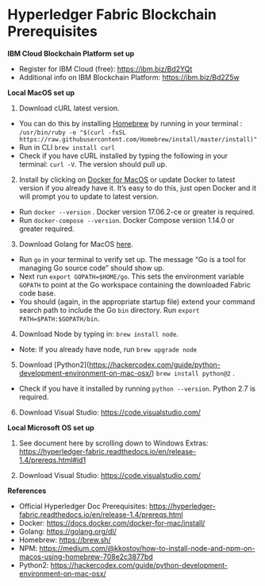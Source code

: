 # Hyperledger Fabric Blockchain Prerequisites  

**IBM Cloud Blockchain Platform set up**

- Register for IBM Cloud (free): https://ibm.biz/Bd2YQt 
- Additional info on IBM Blockchain Platform: https://ibm.biz/Bd2Z5w

**Local MacOS set up** 

1. Download cURL latest version. 
- You can do this by installing [Homebrew](https://brew.sh) by running in your terminal : `/usr/bin/ruby -e "$(curl -fsSL https://raw.githubusercontent.com/Homebrew/install/master/install)"`
- Run in CLI `brew install curl`
- Check if you have cURL installed by typing the following in your terminal: `curl -V`. The version should pull up. 
2. Install by clicking on [Docker for MacOS](https://docs.docker.com/docker-for-mac/install/) or update Docker to latest version if you already have it. It’s easy to do this, just open Docker and it will prompt you to update to latest version.
- Run `docker --version` . Docker version 17.06.2-ce or greater is required.
- Run `docker-compose --version`. Docker Compose version 1.14.0 or greater required. 
3. Download Golang for MacOS [here](https://golang.org/doc/install?download=go1.11.4.darwin-amd64.pkg).
-  Run `go` in your terminal to verify set up. The message “Go is a tool for managing Go source code” should show up. 
- Next run `export GOPATH=$HOME/go`. This sets the environment variable `GOPATH` to point at the Go workspace containing the downloaded Fabric code base. 
- You should (again, in the appropriate startup file) extend your command search path to include the Go `bin` directory. Run `export PATH=$PATH:$GOPATH/bin`.
4. Download Node by typing in: `brew install node`. 
- Note: If you already have node, run `brew upgrade node`
5. Download \[Python2\](https://hackercodex.com/guide/python-development-environment-on-mac-osx/) `brew install python@2` . 
- Check if you have it installed by running `python --version`.  Python 2.7 is required.
6. Download Visual Studio: https://code.visualstudio.com/

**Local Microsoft OS set up** 

1. See document here by scrolling down to Windows Extras: https://hyperledger-fabric.readthedocs.io/en/release-1.4/prereqs.html#id1

2. Download Visual Studio: https://code.visualstudio.com/

**References**

- Official Hyperledger Doc Prerequisites: https://hyperledger-fabric.readthedocs.io/en/release-1.4/prereqs.html 
- Docker: https://docs.docker.com/docker-for-mac/install/
- Golang: https://golang.org/dl/
- Homebrew: https://brew.sh/
- NPM: https://medium.com/@kkostov/how-to-install-node-and-npm-on-macos-using-homebrew-708e2c3877bd
- Python2: https://hackercodex.com/guide/python-development-environment-on-mac-osx/




 
 

